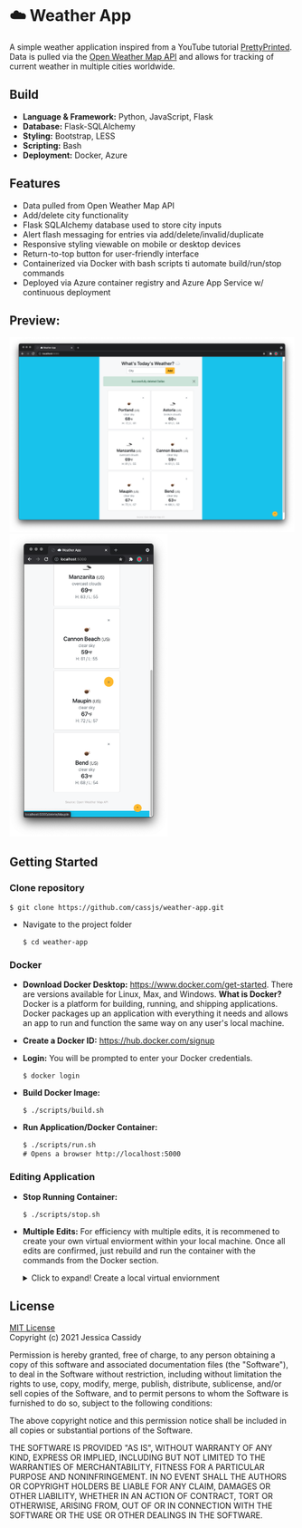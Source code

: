 # **☁️ Weather App**

A simple weather application inspired from a YouTube tutorial [PrettyPrinted](https://www.youtube.com/watch?v=lWA0GgUN8kg). Data is pulled via the [Open Weather Map API](https://openweathermap.org/api) and allows for tracking of current weather in multiple cities worldwide.

## **Build**
- **Language & Framework:** Python, JavaScript, Flask
- **Database:** Flask-SQLAlchemy
- **Styling:** Bootstrap, LESS
- **Scripting:** Bash
- **Deployment:** Docker, Azure 

## **Features**
- Data pulled from Open Weather Map API 
- Add/delete city functionality
- Flask SQLAlchemy database used to store city inputs
- Alert flash messaging for entries via add/delete/invalid/duplicate
- Responsive styling viewable on mobile or desktop devices
- Return-to-top button for user-friendly interface
- Containerized via Docker with bash scripts ti automate build/run/stop commands
- Deployed via Azure container registry and Azure App Service w/ continuous deployment

## **Preview:**
<img src="static/weatherapp-demo1.png" width="680px" target="_blank"><img src="static/weatherapp-demo2.png" width="280px" target="_blank">

## **Getting Started**

### **Clone repository**

    $ git clone https://github.com/cassjs/weather-app.git

* Navigate to the project folder

      $ cd weather-app
      
### **Docker**

* **Download Docker Desktop:** https://www.docker.com/get-started. There are versions available for Linux, Max, and Windows. **What is Docker?** Docker is a platform for building, running, and shipping applications. Docker packages up an application with everything it needs and allows an app to run and function the same way on any user's local machine.

* **Create a Docker ID:** https://hub.docker.com/signup

* **Login:** You will be prompted to enter your Docker credentials.
      
      $ docker login
      
* **Build Docker Image:** 
      
      $ ./scripts/build.sh
      
* **Run Application/Docker Container:**
      
      $ ./scripts/run.sh
      # Opens a browser http://localhost:5000

### **Editing Application**
* **Stop Running Container:** 

      $ ./scripts/stop.sh  
      
* **Multiple Edits:** For efficiency with multiple edits, it is recommened to create your own virtual enviorment within your local machine. Once all edits are confirmed, just rebuild and run the container with the commands from the Docker section. 

	<details>
		<summary>Click to expand! Create a local virtual enviornment</summary>

	* Create a new virtual environment

	      #conda
	      $ conda create -n myenv python=3.8

		or

	      #venv
	      $ python -m venv myenv

	### **Activate virtual environment**

	* Activate your new virtual environment

	      #conda
	      $ conda activate myenv

		or

	      #venv (Windows)
	      $ myenv/Scripts/activate    

		or

	      #venv (Mac / Unix / WSL)
	      $ source myenv/bin/activate

	### **Install requirements.txt**

	* Install the required packages

	      $ pip install -r requirements.txt

	### **FLASK_ENV Variable**

	* Set the flask environment

	      #Windows
	      $ set FLASK_ENV=app.py

		or

	      #Mac / Unix / WSL
	      $ export FLASK_ENV=app.py


	### **Run application**

	* Run the app using Flask

	      $ flask run

	</details>

## **License**

[MIT License](https://opensource.org/licenses/MIT)\
Copyright (c) 2021 Jessica Cassidy

Permission is hereby granted, free of charge, to any person obtaining a copy of this software and associated documentation files (the "Software"), to deal in the Software without restriction, including without limitation the rights to use, copy, modify, merge, publish, distribute, sublicense, and/or sell copies of the Software, and to permit persons to whom the Software is furnished to do so, subject to the following conditions:

The above copyright notice and this permission notice shall be included in all copies or substantial portions of the Software.

THE SOFTWARE IS PROVIDED "AS IS", WITHOUT WARRANTY OF ANY KIND, EXPRESS OR IMPLIED, INCLUDING BUT NOT LIMITED TO THE WARRANTIES OF MERCHANTABILITY, FITNESS FOR A PARTICULAR PURPOSE AND NONINFRINGEMENT. IN NO EVENT SHALL THE AUTHORS OR COPYRIGHT HOLDERS BE LIABLE FOR ANY CLAIM, DAMAGES OR OTHER LIABILITY, WHETHER IN AN ACTION OF CONTRACT, TORT OR OTHERWISE, ARISING FROM, OUT OF OR IN CONNECTION WITH THE SOFTWARE OR THE USE OR OTHER DEALINGS IN THE SOFTWARE.
